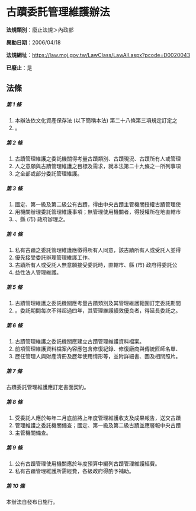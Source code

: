 # 古蹟委託管理維護辦法

**法規類別**：廢止法規＞內政部

**異動日期**：2006/04/18  

**法規網址**：https://law.moj.gov.tw/LawClass/LawAll.aspx?pcode=D0020043

**已廢止**：是



## 法條
##### 第 1 條
1. 本辦法依文化資產保存法 (以下簡稱本法) 第二十八條第三項規定訂定之
1. 。

##### 第 2 條
1. 古蹟管理維護之委託機關得考量古蹟類別、古蹟現況、古蹟所有人或管理
1. 人之意願與古蹟管理維護之目標及需求，就本法第二十九條之一所列事項
1. 之全部或部分委託管理維護。

##### 第 3 條
1. 國定、第一級及第二級公有古蹟，得由中央古蹟主管機關授權古蹟管理使
1. 用機關辦理委託管理維護事項；無管理使用機關者，得授權所在地直轄市
1. 、縣 (市) 政府辦理之。

##### 第 4 條
1. 私有古蹟之委託管理維護應徵得所有人同意，該古蹟所有人或受託人並得
1. 優先接受委託辦理管理維護工作。
1. 古蹟所有人或受託人無意願接受委託時，直轄市、縣 (市) 政府得委託公
1. 益性法人管理維護。

##### 第 5 條
1. 古蹟管理維護之委託機關應考量古蹟類別及其管理維護範圍訂定委託期間
1. 。委託期間每次不得超過四年，其管理維護績效優良者，得延長委託之。

##### 第 6 條
1. 古蹟管理維護之委託機關應建立古蹟管理維護資料檔案。
1. 前項管理維護資料檔案內容應包含修復紀錄、修復廠商與傳統匠師名單、
1. 歷任管理人與財產清冊及歷年使用情形等，並附詳細書、圖及相關照片。

##### 第 7 條
古蹟委託管理維護應訂定書面契約。

##### 第 8 條
1. 受委託人應於每年二月底前將上年度管理維護收支及成果報告，送交古蹟
1. 管理維護之委託機關備查；國定、第一級及第二級古蹟並應層報中央古蹟
1. 主管機關備查。

##### 第 9 條
1. 公有古蹟管理使用機關應於年度預算中編列古蹟管理維護經費。
1. 私有古蹟管理維護所需經費，各級政府得酌予補助。

##### 第 10 條
本辦法自發布日施行。


